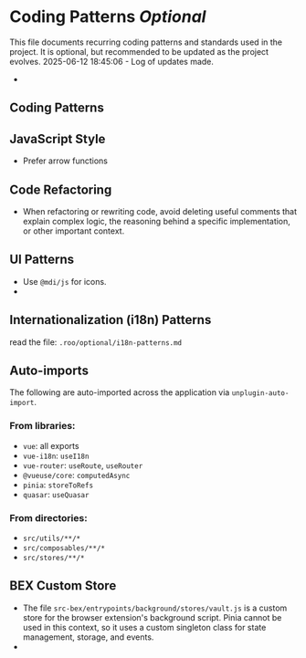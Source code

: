 # Coding Patterns *Optional*

This file documents recurring coding patterns and standards used in the project.
It is optional, but recommended to be updated as the project evolves.
2025-06-12 18:45:06 - Log of updates made.

*

## Coding Patterns

## JavaScript Style

*   Prefer arrow functions

## Code Refactoring

*   When refactoring or rewriting code, avoid deleting useful comments that explain complex logic, the reasoning behind a specific implementation, or other important context.

## UI Patterns

*   Use `@mdi/js` for icons.
*    
## Internationalization (i18n) Patterns
read the file: `.roo/optional/i18n-patterns.md`

## Auto-imports

The following are auto-imported across the application via `unplugin-auto-import`.

### From libraries:
*   `vue`: all exports
*   `vue-i18n`: `useI18n`
*   `vue-router`: `useRoute`, `useRouter`
*   `@vueuse/core`: `computedAsync`
*   `pinia`: `storeToRefs`
*   `quasar`: `useQuasar`

### From directories:
*   `src/utils/**/*`
*   `src/composables/**/*`
*   `src/stores/**/*`


## BEX Custom Store

*   The file `src-bex/entrypoints/background/stores/vault.js` is a custom store for the browser extension's background script. Pinia cannot be used in this context, so it uses a custom singleton class for state management, storage, and events.
*   

